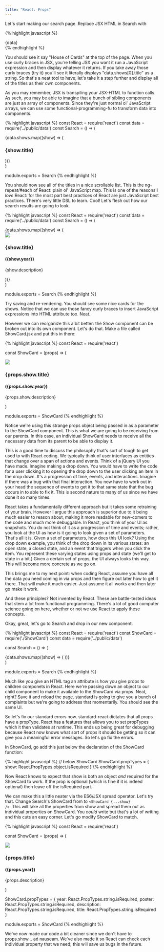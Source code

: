 ```yaml
---
title: "React: Props"
---
```


Let's start making our search page. Replace JSX HTML in Search with

{% highlight javascript %}
<div className='container'>
  {data}
</div>
{% endhighlight %}

You should see it say "House of Cards" at the top of the page. When you use curly braces in JSX, you're telling JSX you want it run a JavaScript expression and then display whatever it returns. If you take away those curly braces (try it) you'll see it literally displays "data.shows[0].title" as a string. So that's a neat tool to have; let's take it a step further and display all of the titles as their own components.

As you may remember, JSX is transpiling your JSX-HTML to function calls. As such, you may be able to imagine that a bunch of sibling components are just an array of components. Since they're just normal ol' JavaScript arrays, we can use some functional-programming-fu to transform data into components.

{% highlight javascript %}
const React = require('react')
const data = require('../public/data')
const Search = () => (
  <div className='container'>
    {data.shows.map((show) => (
      <h3>{show.title}</h3>
    ))}
  </div>
)

module.exports = Search
{% endhighlight %}

You should now see all of the titles in a nice scrollable list. This is the ng-repeat/#each of React: plain ol' JavaScript map. This is one of the reasons I _love_ React: for the most part best practices of React are just JavaScript best practices. There's very little DSL to learn. Cool! Let's flesh out how our search results are going to look.

{% highlight javascript %}
const React = require('react')
const data = require('../public/data')
const Search = () => (
  <div className='container'>
    <div className='shows'>
      {data.shows.map((show) => (
        <div className='show'>
          <img src={`public/img/posters/${show.poster}`} className='show-img' />
          <div className='show-text'>
            <h3 className='show-title'>{show.title}</h3>
            <h4 className='show-year'>({show.year})</h4>
            <p className='show-description'>{show.description}</p>
          </div>
        </div>
      ))}
    </div>
  </div>
)

module.exports = Search
{% endhighlight %}

Try saving and re-rendering. You should see some nice cards for the shows. Notice that we can use those fancy curly braces to insert JavaScript expressions into HTML attribute too. Neat.

However we can reorganize this a bit better: the Show component can be broken out into its own component. Let's do that. Make a file called ShowCard.jsx and put this in there:

{% highlight javascript %}
const React = require('react')

const ShowCard = (props) => (
  <div className='show-card'>
    <img src={`public/img/posters/${props.show.poster}`} className='show-card-img' />
    <div className='show-card-text'>
      <h3 className='show-card-title'>{props.show.title}</h3>
      <h4 className='show-card-year'>({props.show.year})</h4>
      <p className='show-card-description'>{props.show.description}</p>
    </div>
  </div>
)

module.exports = ShowCard
{% endhighlight %}

Notice we're using this strange props object being passed in as a parameter to the ShowCard component. This is what we are going to be receiving from our parents. In this case, an individual ShowCard needs to receive all the necessary data from its parent to be able to display it.

This is a good time to discuss the philosophy that's sort of tough to get used to with React coding. We typically think of user interfaces as entities that change over a span of actions and events. Think of a jQuery UI you have made. Imagine making a drop down. You would have to write the code for a user clicking it to opening the drop down to the user clicking an item in the drop down. It's a progression of time, events, and interactions. Imagine if there was a bug with that final interaction. You now have to work out in your head the sequence of events to get it to that same state that the bug occurs in to able to fix it. This is second nature to many of us since we have done it so many times.

React takes a fundamentally different approach but it takes some retraining of your brain. However I argue this approach is superior due to it being much easier to reason about, making it more readable for new-comers to the code and much more debuggable. In React, you think of your UI as snapshots. You do not think of it as a progression of time and events; rather, you look at the UI as how is it going to look given a set of parameters. That's all it is. Given a set of parameters, how does this UI look? Using the drop down example, you think of the drop down in its various states: an open state, a closed state, and an event that triggers when you click the item. You represent these varying states using props and state (we'll get to state in a bit.) Given a certain set of props, the UI always looks this way. This will become more concrete as we go on.

This brings me to my next point: when coding React, assume you have all the data you need coming in via props and then figure out later how to get it there. That will make it much easier. Just assume it all works and then later go make it work.

And these principles? Not invented by React. These are battle-tested ideas that stem a lot from functional programming. There's a lot of good computer science going on here, whether or not we use React to apply these concepts.

Okay, great, let's go to Search and drop in our new component.

{% highlight javascript %}
const React = require('react')
const ShowCard = require('./ShowCard')
const data = require('../public/data')

const Search = () => (
  <div className='container'>
    <div className='shows'>
      {data.shows.map((show) => (
        <ShowCard show={show} />
      ))}
    </div>
  </div>
)

module.exports = Search
{% endhighlight %}

Much like you give an HTML tag an attribute is how you give props to children componets in React. Here we're passing down an object to our child component to make it available to the ShowCard via props. Neat, right? Save it and reload the page. standard is going to give you a bunch of complaints but we're going to address that momentarily. You should see the same UI.

So let's fix our standard errors now. standard-react dictates that all props have a propType. React has a features that allows you to set propTypes which it then validates at runtime. This ends up being great for debugging because React now knows what sort of props it should be getting so it can give you a meaningful error messages. So let's go fix the errors.

In ShowCard, go add this just below the declaration of the ShowCard function:

{% highlight javascript %}
// below ShowCard
ShowCard.propTypes = {
  show: React.PropTypes.object.isRequired
}
{% endhighlight %}

Now React knows to expect that show is both an object _and_ required for the ShowCard to work. If the prop is optional (which is fine if it is indeed optional) then leave off the isRequired part.

We can make this a little neater via the ES6/JSX spread operator. Let's try that. Change Search's ShowCard from <code><ShowCard show={show} /></code> to <code><ShowCard {...show} /></code>. This will take all the properties from show and spread them out as individual properties on ShowCard. You _could_ write <code><ShowCard title={show.title} poster={show.poster} description={show.description} year={show.year} /></code> but that's a lot of writing and this cuts an easy corner. Let's go modify ShowCard to match.

{% highlight javascript %}
const React = require('react')

const ShowCard = (props) => (
  <div className='show-card'>
    <img src={`public/img/posters/${props.poster}`} className='show-card-img' />
    <div className='show-card-text'>
      <h3 className='show-card-title'>{props.title}</h3>
      <h4 className='show-card-year'>({props.year})</h4>
      <p className='show-card-description'>{props.description}</p>
    </div>
  </div>
)

ShowCard.propTypes = {
  year: React.PropTypes.string.isRequired,
  poster: React.PropTypes.string.isRequired,
  description: React.PropTypes.string.isRequired,
  title: React.PropTypes.string.isRequired
}

module.exports = ShowCard
{% endhighlight %}

We've now made our code a bit cleaner since we don't have to props.show... ad nauseam. We've also made it so React can check each individual property that we need; this will save us bugs in the future.

